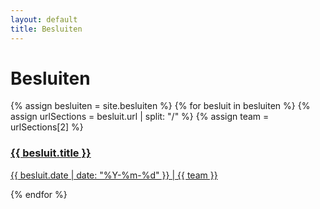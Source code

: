 ```yaml
---
layout: default
title: Besluiten
---
```

<div class="besluiten-block">
    <div class="lyt">
        <div class="lyt-1">
            <h1 class="text-h1 m-b4">Besluiten</h1>
            {% assign besluiten = site.besluiten %}
            {% for besluit in besluiten %}
            {% assign urlSections = besluit.url | split: "/" %}
            {% assign team = urlSections[2] %}
            <div class="m-b4">
                <a href="{{ besluit.url }}"
                    class="besluiten-teaser u-display-block u-border-radius p-y4 p-x4 color-bg-brand-2">
                    <h3 class="text-h3 m-b1">{{ besluit.title }}</h3>
                    <p class="text-body color-brand-1">{{ besluit.date | date: "%Y-%m-%d" }} | {{ team }}</p>
                </a>
            </div>
            {% endfor %}
        </div>
    </div>
</div>